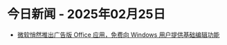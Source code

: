 # 今日新闻 - 2025年02月25日
- [微软悄然推出广告版 Office 应用，免费向 Windows 用户提供基础编辑功能](https://www.ithome.com/0/833/337.htm)
